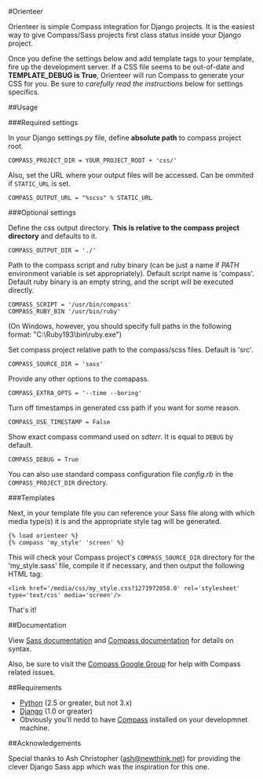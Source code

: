 #Orienteer

Orienteer is simple Compass integration for Django projects. It is the easiest
way to give Compass/Sass projects first class status inside your Django
project.

Once you define the settings below and add template tags to your template, fire
up the development server. If a CSS file seems to be out-of-date and
**TEMPLATE_DEBUG is True**, Orienteer will run Compass to generate your CSS for
you. Be sure to *carefully read the instructions* below for settings specifics.

##Usage

###Required settings

In your Django settings.py file, define **absolute path** to compass project
root.

    COMPASS_PROJECT_DIR = YOUR_PROJECT_ROOT + 'css/'

Also, set the URL where your output files will be accessed. Can be ommited if
`STATIC_URL` is set.

    COMPASS_OUTPUT_URL = "%scss" % STATIC_URL

###Optional settings

Define the css output directory. **This is relative to the compass project
directory** and defaults to it.

    COMPASS_OUTPUT_DIR = './'

Path to the compass script and ruby binary (can be just a name if *PATH*
environment variable is set appropriately). Default script name is 'compass'.
Default ruby binary is an empty string, and the script will be executed
directly.

    COMPASS_SCRIPT = '/usr/bin/compass'
    COMPASS_RUBY_BIN '/usr/bin/ruby'

(On Windows, however, you should specify full paths in the following
format: "C:\\Ruby193\\bin\\ruby.exe")

Set compass project relative path to the compass/scss files. Default is 'src'.

    COMPASS_SOURCE_DIR = 'sass'

Provide any other options to the comapass.

    COMPASS_EXTRA_OPTS = '--time --boring'

Turn off timestamps in generated css path if you want for some reason.

    COMPASS_USE_TIMESTAMP = False

Show exact compass command used on *sdterr*. It is equal to `DEBUG`
by default.

    COMPASS_DEBUG = True

You can also use standard compass configuration file *config.rb* in the
`COMPASS_PROJECT_DIR` directory.

###Templates

Next, in your template file you can reference your Sass file along with which
media type(s) it is and the appropriate style tag will be generated.

    {% load orienteer %}
    {% compass 'my_style' 'screen' %}

This will check your Compass project's `COMPASS_SOURCE_DIR` directory for the
'my_style.sass' file, compile it if necessary, and then output the following
HTML tag:

    <link href='/media/css/my_style.css?1273972058.0' rel='stylesheet' type='text/css' media='screen'/>

That's it!

##Documentation

View [Sass documentation](http://sass-lang.com/docs.html) and
[Compass documentation](http://compass-style.org/reference/compass/) for
details on syntax.

Also, be sure to visit the
[Compass Google Group](http://groups.google.com/group/compass-users)
for help with Compass related issues.


##Requirements

- [Python](http://python.org/) (2.5 or greater, but not 3.x)
- [Django](http://www.djangoproject.com/) (1.0 or greater)
- Obviously you'll nedd to have [Compass](http://compass-style.org) installed
on your developmnet machine.

##Acknowledgements

Special thanks to Ash Christopher (ash@newthink.net) for providing the clever
Django Sass app which was the inspiration for this one.
